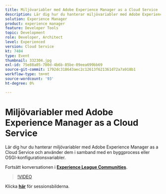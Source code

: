 ```yaml
---
title: Miljövariabler med Adobe Experience Manager as a Cloud Service
description: Lär dig hur du hanterar miljövariabler med Adobe Experience Manager as a Cloud Service och använder dem i samband med en byggprocess eller OSGI-konfigurationsvariabler.
solution: Experience Manager
product: experience manager
feature: Developer Tools
topic: Development
role: Developer, Architect
level: Experienced
version: Cloud Service
kt: 7404
type: Event
thumbnail: 332304.jpg
exl-id: 75e88a05-780d-4b6b-85be-09eea699bb69
source-git-commit: 1792dc318643aec2c12613f621361d72a7a918b1
workflow-type: tm+mt
source-wordcount: '93'
ht-degree: 0%

---
```


# Miljövariabler med Adobe Experience Manager as a Cloud Service

Lär dig hur du hanterar miljövariabler med Adobe Experience Manager as a Cloud Service och använder dem i samband med en byggprocess eller OSGI-konfigurationsvariabler.

Fortsätt konversationen i **[Experience League Communities](https://adobe.ly/36Yd3v6)**.

>[!VIDEO](https://video.tv.adobe.com/v/332304/?quality=12&learn=on&hidetitle=true)

Klicka **[här](/help/adobe-developers-live/assets/environment-variables-aemcs.pdf)** för sessionsbilderna.
